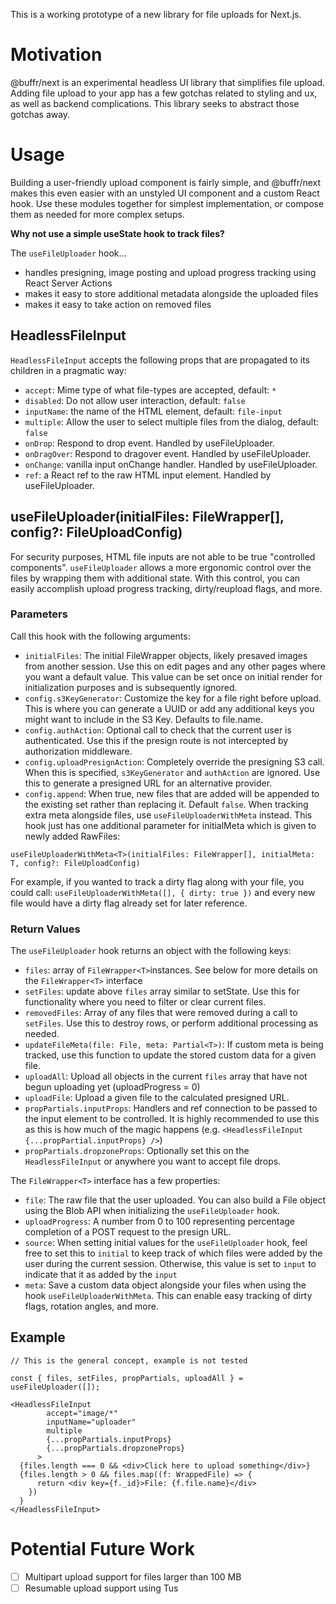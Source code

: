 This is a working prototype of a new library for file uploads for Next.js. 

# Motivation
@buffr/next is an experimental headless UI library that simplifies file upload. Adding file upload to your app has a few gotchas related to styling and ux, as well as backend complications. This library seeks to abstract those gotchas away.

# Usage
Building a user-friendly upload component is fairly simple, and @buffr/next makes this even easier with an unstyled UI component and a custom React hook. Use these modules together for simplest implementation, or compose them as needed for more complex setups.

**Why not use a simple useState hook to track files?**

The `useFileUploader` hook...
- handles presigning, image posting and upload progress tracking using React Server Actions
- makes it easy to store additional metadata alongside the uploaded files
- makes it easy to take action on removed files

## HeadlessFileInput
`HeadlessFileInput` accepts the following props that are propagated to its children in a pragmatic way:
- `accept`: Mime type of what file-types are accepted, default: `*`
- `disabled`: Do not allow user interaction, default: `false`
- `inputName`: the name of the HTML element, default: `file-input`
- `multiple`: Allow the user to select multiple files from the dialog, default: `false`
- `onDrop`: Respond to drop event. Handled by useFileUploader.
- `onDragOver`: Respond to dragover event. Handled by useFileUploader.
- `onChange`: vanilla input onChange handler. Handled by useFileUploader.
- `ref`: a React ref to the raw HTML input element. Handled by useFileUploader.

## useFileUploader(initialFiles: FileWrapper[], config?: FileUploadConfig)
For security purposes, HTML file inputs are not able to be true "controlled components". `useFileUploader` allows a more ergonomic control over the files by wrapping them with additional state. With this control, you can easily accomplish upload progress tracking, dirty/reupload flags, and more.

### Parameters
Call this hook with the following arguments:
- `initialFiles`: The initial FileWrapper objects, likely presaved images from another session. Use this on edit pages and any other pages where you want a default value. This value can be set once on initial render for initialization purposes and is subsequently ignored.
- `config.s3KeyGenerator`: Customize the key for a file right before upload. This is where you can generate a UUID or add any additional keys you might want to include in the S3 Key. Defaults to file.name.
- `config.authAction`: Optional call to check that the current user is authenticated. Use this if the presign route is not intercepted by authorization middleware.
- `config.uploadPresignAction`: Completely override the presigning S3 call. When this is specified, `s3KeyGenerator` and `authAction` are ignored. Use this to generate a presigned URL for an alternative provider.
- `config.append`: When true, new files that are added will be appended to the existing set rather than replacing it.  Default `false`. 
When tracking extra meta alongside files, use `useFileUploaderWithMeta` instead. This hook just has one additional parameter for initialMeta which is given to newly added RawFiles:

`useFileUploaderWithMeta<T>(initialFiles: FileWrapper[], initialMeta: T, config?: FileUploadConfig)`

For example, if you wanted to track a dirty flag along with your file, you could call: `useFileUploaderWithMeta([], { dirty: true })` and every new file would have a dirty flag already set for later reference. 

### Return Values
The `useFileUploader` hook returns an object with the following keys: 
- `files`: array of `FileWrapper<T>`instances. See below for more details on the `FileWrapper<T>` interface
- `setFiles`: update above `files` array similar to setState. Use this for functionality where you need to filter or clear current files.
- `removedFiles`: Array of any files that were removed during a call to `setFiles`. Use this to destroy rows, or perform additional processing as needed.
- `updateFileMeta(file: File, meta: Partial<T>)`: If custom meta is being tracked, use this function to update the stored custom data for a given file.
- `uploadAll`: Upload all objects in the current `files` array that have not begun uploading yet (uploadProgress = 0)
- `uploadFile`: Upload a given file to the calculated presigned URL. 
- `propPartials.inputProps`: Handlers and ref connection to be passed to the input element to be controlled. It is highly recommended to use this as this is how much of the magic happens (e.g. `<HeadlessFileInput {...propPartial.inputProps} />`)
- `propPartials.dropzoneProps`: Optionally set this on the `HeadlessFileInput` or anywhere you want to accept file drops.

The `FileWrapper<T>` interface has a few properties:
- `file`: The raw file that the user uploaded. You can also build a File object using the Blob API when initializing the `useFileUploader` hook.
- `uploadProgress`: A number from 0 to 100 representing percentage completion of a POST request to the presign URL. 
- `source`: When setting initial values for the `useFileUploader` hook, feel free to set this to `initial` to keep track of which files were added by the user during the current session. Otherwise, this value is set to `input` to indicate that it as added by the `input`
- `meta`: Save a custom data object alongside your files when using the hook `useFileUploaderWithMeta`. This can enable easy tracking of dirty flags, rotation angles, and more.

## Example
```tsx
// This is the general concept, example is not tested

const { files, setFiles, propPartials, uploadAll } = useFileUploader([]);

<HeadlessFileInput
        accept="image/*"
        inputName="uploader"
        multiple
        {...propPartials.inputProps}
        {...propPartials.dropzoneProps}
      >
  {files.length === 0 && <div>Click here to upload something</div>}
  {files.length > 0 && files.map((f: WrappedFile) => {
      return <div key={f._id}>File: {f.file.name}</div>
    })
  }
</HeadlessFileInput>
```
# Potential Future Work
- [ ] Multipart upload support for files larger than 100 MB 
- [ ] Resumable upload support using Tus
